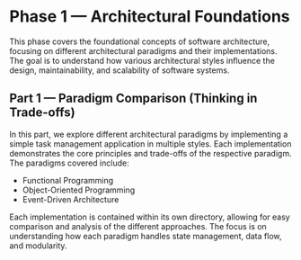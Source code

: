 # Phase 1 — Architectural Foundations

This phase covers the foundational concepts of software architecture, focusing on different architectural paradigms and their implementations. The goal is to understand how various architectural styles influence the design, maintainability, and scalability of software systems.

## Part 1 — Paradigm Comparison (Thinking in Trade-offs)
In this part, we explore different architectural paradigms by implementing a simple task management application in multiple styles. Each implementation demonstrates the core principles and trade-offs of the respective paradigm. The paradigms covered include:
- Functional Programming
- Object-Oriented Programming
- Event-Driven Architecture

Each implementation is contained within its own directory, allowing for easy comparison and analysis of the different approaches. The focus is on understanding how each paradigm handles state management, data flow, and modularity.